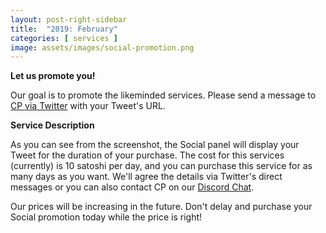 ```yaml
---
layout: post-right-sidebar
title:  "2019: February"
categories: [ services ]
image: assets/images/social-promotion.png
---
```


**Let us promote you!**

Our goal is to promote the likeminded services. Please send a message to <a target="_blank" href="https://twitter.com/CryptoPayoff">CP via Twitter</a> with your Tweet's URL.

**Service Description**

As you can see from the screenshot, the Social panel will display your Tweet for the duration of your purchase. The cost for this services (currently) is  10 satoshi per day, and you can purchase this service for as many days as you want. We'll agree the details via Twitter's direct messages or you can also contact CP on our  <a href="https://discord.gg/rSJsUWc">Discord Chat</a>.

Our prices will be increasing in the future. Don't delay and purchase your Social promotion today while the price is right!
